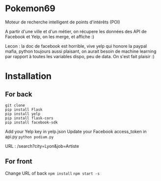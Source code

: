 # Pokemon69
Moteur de recherche intelligent de points d'intérêts (POI)

A partir d'une ville et d'un métier, on récupere les données des API de Facebook et Yelp, on les merge, et affiche :)

Lecon : la doc de facebook est horrible, vive yelp qui honore la paypal mafia, python toujours aussi plaisant, on aurait besoin de machine learning par rapport à toutes les variables dispo, peu de data. On s'est fait plaisir :)

# Installation
## For back
```
git clone
pip install Flask
pip install yelp
pip install flask-cors
pip install facebook-sdk
```

Add your Yelp key in yelp.json
Update your Facebook access_token in api.py
`python podium.py`

URL : /search?city=Lyon&job=Artiste

## For front
Change URL of back
`npm install`
`npm start -s`
